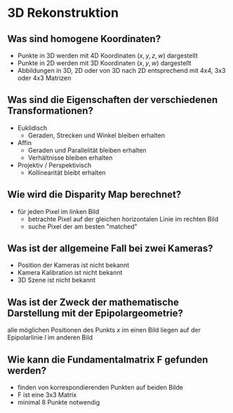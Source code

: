 # 3D Rekonstruktion

## Was sind homogene Koordinaten?
* Punkte in 3D werden mit 4D Koordinaten $(x, y, z, w)$ dargestellt
* Punkte in 2D werden mit 3D Koordinaten $(x, y, w)$ dargestellt
* Abbildungen in 3D, 2D oder von 3D nach 2D entsprechend mit 4x4, 3x3 oder 4x3 Matrizen

## Was sind die Eigenschaften der verschiedenen Transformationen?
* Euklidisch
    * Geraden, Strecken und Winkel bleiben erhalten
* Affin
    * Geraden und Parallelität bleiben erhalten
    * Verhältnisse bleiben erhalten
* Projektiv / Perspektivisch
    * Kollinearität bleibt erhalten

## Wie wird die Disparity Map berechnet?
* für jeden Pixel im linken Bild
    * betrachte Pixel auf der gleichen horizontalen Linie im rechten Bild
    * suche Pixel der am besten "matched"

## Was ist der allgemeine Fall bei zwei Kameras?
* Position der Kameras ist nicht bekannt
* Kamera Kalibration ist nicht bekannt
* 3D Szene ist nicht bekannt

## Was ist der Zweck der mathematische Darstellung mit der Epipolargeometrie?
alle möglichen Positionen des Punkts $x$ im einen Bild liegen auf der Epipolarlinie $l$ im anderen Bild

## Wie kann die Fundamentalmatrix F gefunden werden?
* finden von korrespondierenden Punkten auf beiden Bilde
* F ist eine 3x3 Matrix
* minimal 8 Punkte notwendig

